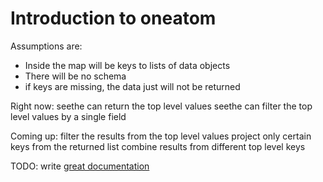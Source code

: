 # Introduction to oneatom

Assumptions are:

- Inside the map will be keys to lists of data objects
- There will be no schema
- if keys are missing, the data just will not be returned


Right now:
seethe can return the top level values
seethe can filter the top level values by a single field

Coming up:
filter the results from the top level values
project only certain keys from the returned list
combine results from different top level keys


TODO: write [great documentation](http://jacobian.org/writing/great-documentation/what-to-write/)
